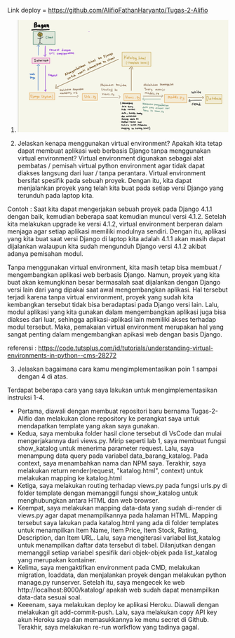 Link deploy = https://github.com/AlifioFathanHaryanto/Tugas-2-Alifio 

1. ![Bagan_Alifio](/Bagan_Alifio.jpg)

2. Jelaskan kenapa menggunakan virtual environment? Apakah kita tetap dapat membuat aplikasi web berbasis Django tanpa menggunakan virtual environment?
Virtual environment digunakan sebagai alat pembatas / pemisah virtual python environment agar tidak dapat diakses langsung dari luar / tanpa perantara. Virtual environment bersifat spesifik pada sebuah proyek. Dengan itu, kita dapat menjalankan proyek yang telah kita buat pada setiap versi Django yang terunduh pada laptop kita.

Contoh : Saat kita dapat mengerjakan sebuah proyek pada Django 4.1.1 dengan baik, kemudian beberapa saat kemudian muncul versi 4.1.2. Setelah kita melakukan upgrade ke versi 4.1.2, virtual environment berperan dalam menjaga agar setiap aplikasi memiliki modulnya sendiri. Dengan itu, aplikasi yang kita buat saat versi Django di laptop kita adalah 4.1.1 akan masih dapat dijalankan walaupun kita sudah mengunduh Django versi 4.1.2 akibat adanya pemisahan modul.

Tanpa menggunakan virtual environment, kita masih tetap bisa membuat / mengembangkan aplikasi web berbasis Django. Namun, proyek yang kita buat akan kemungkinan besar bermasalah saat dijalankan dengan Django versi lain dari yang dipakai saat awal mengembangkan aplikasi. Hal tersebut terjadi karena tanpa virtual environment, proyek yang sudah kita kembangkan tersebut tidak bisa beradaptasi pada Django versi lain. Lalu, modul aplikasi yang kita gunakan dalam mengembangkan aplikasi juga bisa diakses dari luar, sehingga aplikasi-aplikasi lain memiliki akses terhadap modul tersebut. Maka, pemakaian virtual environment merupakan hal yang sangat penting dalam mengembangkan apikasi web dengan basis Django.

referensi : https://code.tutsplus.com/id/tutorials/understanding-virtual-environments-in-python--cms-28272

3. Jelaskan bagaimana cara kamu mengimplementasikan poin 1 sampai dengan 4 di atas.

Terdapat beberapa cara yang saya lakukan untuk mengimplementasikan instruksi 1-4. 
- Pertama, diawali dengan membuat repositori baru bernama Tugas-2-Alifio dan melakukan clone repository ke perangkat saya untuk mendapatkan template yang akan saya gunakan. 
- Kedua, saya membuka folder hasil clone tersebut di VsCode dan mulai mengerjakannya dari views.py. Mirip seperti lab 1, saya membuat fungsi show_katalog untuk menerima parameter request. Lalu, saya menampung data query pada variabel data_barang_katalog. Pada context, saya menambahkan nama dan NPM saya. Terakhir, saya melakukan return render(request, "katalog.html", context) untuk melakukan mapping ke katalog.html
- Ketiga, saya melakukan routing terhadap views.py pada fungsi urls.py di folder template dengan memanggil fungsi show_katalog untuk menghubungkan antara HTML dan web browser. 
- Keempat, saya melakukan mapping data-data yang sudah di-render di views.py agar dapat menampilkannya pada halaman HTML. Mapping tersebut saya lakukan pada katalog.html yang ada di folder templates untuk menampilkan Item Name, Item Price, Item Stock, Rating, Description, dan Item URL. Lalu, saya mengiterasi variabel list_katalog untuk menampilkan daftar data tersebut di tabel. Dilanjutkan dengan memanggil setiap variabel spesifik dari objek-objek pada list_katalog yang merupakan kontainer. 
- Kelima, saya mengaktifkan environment pada CMD, melakukan migration, loaddata, dan menjalankan proyek dengan melakukan python manage.py runserver. Setelah itu, saya mengecek ke web http://localhost:8000/katalog/ apakah web sudah dapat menampilkan data-data sesuai soal.
- Keeenam, saya melakukan deploy ke aplikasi Heroku. Diawali dengan melakukan git add-commit-push. Lalu, saya melakukan copy API key akun Heroku saya dan memasukkannya ke menu secret di Github. Terakhir, saya melakukan re-run worlkflow yang tadinya gagal.
